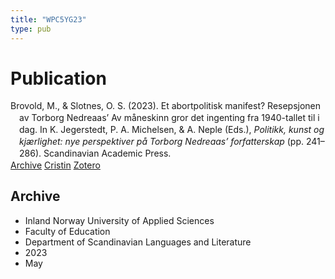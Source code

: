 ```yaml
---
title: "WPC5YG23"
type: pub
---
```

<h1>Publication</h1>
<article id="csl-bib-container-WPC5YG23" class="csl-bib-container">
  <div class="csl-bib-body" style="line-height: 1.35; padding-left: 1em; text-indent:-1em;">
  <div class="csl-entry">Brovold, M., &amp; Slotnes, O. S. (2023). Et abortpolitisk manifest? Resepsjonen av Torborg Nedreaas&#x2019; Av m&#xE5;neskinn gror det ingenting fra 1940-tallet til i dag. In K. Jegerstedt, P. A. Michelsen, &amp; A. Neple (Eds.), <i>Politikk, kunst og kj&#xE6;rlighet: nye perspektiver p&#xE5; Torborg Nedreaas&#x2019; forfatterskap</i> (pp. 241&#x2013;286). Scandinavian Academic Press.</div>
</div>
  <div class="csl-bib-buttons">
    <a href="#taxonomy-article-WPC5YG23" class="csl-bib-button">Archive</a>
    <a href="https://app.cristin.no/results/show.jsf?id=2146931" alt="Cristin URL" class="csl-bib-button">Cristin</a>
    <a href="http://zotero.org/groups/5402882/items/WPC5YG23" alt="Zotero URL" class="csl-bib-button">Zotero</a>
  </div>
  <div id="csl-bib-meta-container-WPC5YG23"></div>
</article>
<div id="csl-bib-meta-WPC5YG23" class="csl-bib-meta">
  <article id="taxonomy-article-WPC5YG23" class="taxonomy-article">
    <h1>Archive</h1>
    <ul>
      <li>Inland Norway University of Applied Sciences</li>
      <li>Faculty of Education</li>
      <li>Department of Scandinavian Languages and Literature</li>
      <li>2023</li>
      <li>May</li>
    </ul>
  </article>
</div>
